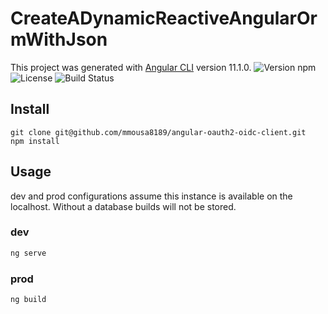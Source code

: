 # CreateADynamicReactiveAngularOrmWithJson

This project was generated with [Angular CLI](https://github.com/angular/angular-cli) version 11.1.0.
![Version npm](https://img.shields.io/badge/npm-v14.15.4-blue)
![License](https://img.shields.io/github/license/mmousa8189/map-app)
![Build Status](https://img.shields.io/badge/build-Pass-green)

## Install

```
git clone git@github.com/mmousa8189/angular-oauth2-oidc-client.git
npm install
```

## Usage

dev and prod configurations assume this instance is available on the
localhost. Without a database builds will not be stored.

### dev 
```bash
ng serve
```

### prod 
```bash
ng build
```
